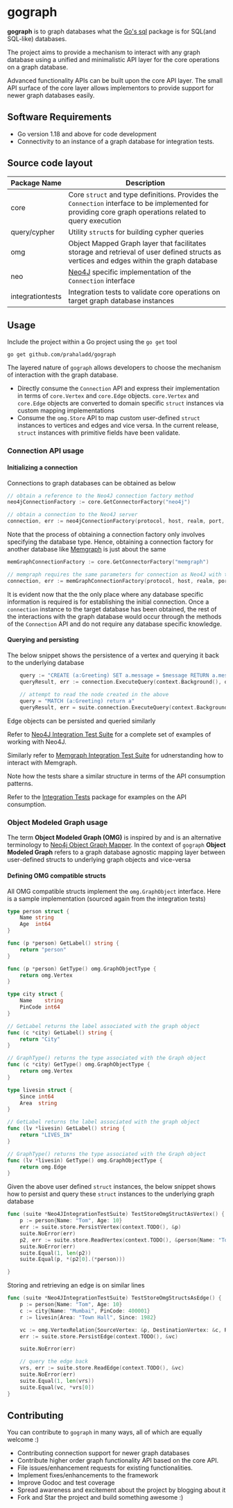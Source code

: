 # gograph

**gograph** is to graph databases what the [Go's sql](https://pkg.go.dev/database/sql) package is for SQL(and SQL-like) databases.

The project aims to provide a mechanism to interact with any graph database using a unified and minimalistic API layer for the core operations on a graph database.

Advanced functionality APIs can be built upon the core API layer. The small API surface of the core layer allows implementors to provide support for newer graph databases easily.

## Software Requirements
* Go version 1.18 and above for code development
* Connectivity to an instance of a graph database for integration tests.



## Source code layout
| Package Name   | Description   |
|---|---|
|  core | Core `struct` and type definitions. Provides the `Connection` interface to be implemented for providing core graph operations related to query execution|
| query/cypher | Utility `struct`s for building cypher queries
| omg | Object Mapped Graph layer that facilitates storage and retrieval of user defined structs as vertices and edges within the graph database
| neo | [Neo4J](https://neo4j.com/) specific implementation of the `Connection` interface
| integrationtests | Integration tests to validate core operations on target graph database instances

## Usage

Include the project within a Go project using the `go get` tool

`go get github.com/prahaladd/gograph`

The layered nature of `gograph` allows developers to choose the mechanism of interaction with the graph database.

- Directly consume the `Connection` API and express their implementation in terms of `core.Vertex` and `core.Edge` objects. `core.Vertex` and `core.Edge` objects are converted to domain specific `struct` instances via custom mapping implementations
- Consume the `omg.Store` API to map  custom user-defined `struct` instances to vertices and edges and vice versa. In the current release, `struct` instances with primitive fields have been validate.

### Connection API usage

#### Initializing a connection

Connections to graph databases can be obtained as below

```go
// obtain a reference to the Neo4J connection factory method
neo4jConnectionFactory := core.GetConnectorFactory("neo4j")

// obtain a connection to the Neo4J server
connection, err := neo4jConnectionFactory(protocol, host, realm, port, map[string]interface{}{neo.NEO4J_USER_KEY: user, neo.NEO4J_PWD_KEY: pwd}, nil)
```
Note that the process of obtaining a connection factory only involves specifying the 
database type. Hence, obtaining a connection factory for another database like [Memgraph](https://memgraph.com/) is just about the same

```go
memGraphConnectionFactory := core.GetConnectorFactory("memgraph")

// memgraph requires the same parameters for connection as Neo4J with the exception that the protocol is bolt instead of neo4j(s)
connection, err := memGraphConnectionFactory(protocol, host, realm, port, map[string]interface{}{neo.NEO4J_USER_KEY: user, neo.NEO4J_PWD_KEY: pwd}, nil)
```
It is evident now that the the only place where any database specific information is required is for establishing the initial connection.
Once a `connection` instance to the target database has been obtained, the rest of the interactions with the graph database would occur through the methods of the `Connection` API and  do not require any database specific knowledge.

#### Querying and persisting

The below snippet shows the persistence of a vertex and querying it back to the underlying database

```go
	query := "CREATE (a:Greeting) SET a.message = $message RETURN a.message + ', from node ' + id(a)"
	queryResult, err := connection.ExecuteQuery(context.Background(), query, core.Write, map[string]any{"message": "hello, world"})
	
	// attempt to read the node created in the above
	query = "MATCH (a:Greeting) return a"
	queryResult, err = suite.connection.ExecuteQuery(context.Background(), query, core.Read, nil)
```
Edge objects can be persisted and queried similarly


Refer to [Neo4J Integration Test Suite](integrationtests/neo/neo4j_integration_test.go) for a complete set of examples of working with Neo4J.

Similarly refer to [Memgraph Integration Test Suite](integrationtests/memgraph/memgraph_integration_test.go) for udnerstanding how to interact with Memgraph. 

Note how the tests share a similar structure in terms of the API consumption patterns.

Refer to the [Integration Tests](integrationtests) package for examples on the API consumption.

### Object Modeled Graph usage

The term **Object Modeled Graph (OMG)** is inspired by and is an alternative terminology to [Neo4j Object Graph Mapper](https://neo4j.com/developer/neo4j-ogm/). 
In the context of `gograph` **Object Modeled Graph** refers to a graph database agnostic mapping layer between user-defined structs to underlying graph objects and vice-versa

#### Defining OMG compatible structs

All OMG compatible structs implement the `omg.GraphObject` interface. Here is a sample implementation (sourced again from the integration tests)

```go
type person struct {
	Name string
	Age  int64
}

func (p *person) GetLabel() string {
	return "person"
}

func (p *person) GetType() omg.GraphObjectType {
	return omg.Vertex
}

type city struct {
	Name    string
	PinCode int64
}

// GetLabel returns the label associated with the graph object
func (c *city) GetLabel() string {
	return "City"
}

// GraphType() returns the type associated with the Graph object
func (c *city) GetType() omg.GraphObjectType {
	return omg.Vertex
}

type livesin struct {
	Since int64
	Area  string
}

// GetLabel returns the label associated with the graph object
func (lv *livesin) GetLabel() string {
	return "LIVES_IN"
}

// GraphType() returns the type associated with the Graph object
func (lv *livesin) GetType() omg.GraphObjectType {
	return omg.Edge
}
```
Given the above user defined `struct` instances, the below snippet shows how to persist and query these `struct` instances to the underlying graph database

```go
func (suite *Neo4JIntegrationTestSuite) TestStoreOmgStructAsVertex() {
	p := person{Name: "Tom", Age: 10}
	err := suite.store.PersistVertex(context.TODO(), &p)
	suite.NoError(err)
	p2, err := suite.store.ReadVertex(context.TODO(), &person{Name: "Tom", Age: 10})
	suite.NoError(err)
	suite.Equal(1, len(p2))
	suite.Equal(p, *(p2[0].(*person)))

}
```
Storing and retrieving an edge is on similar lines

```go
func (suite *Neo4JIntegrationTestSuite) TestStoreOmgStructsAsEdge() {
	p := person{Name: "Tom", Age: 10}
	c := city{Name: "Mumbai", PinCode: 400001}
	r := livesin{Area: "Town Hall", Since: 1982}

	vc := omg.VertexRelation{SourceVertex: &p, DestinationVertex: &c, Relationship: &r}
	err := suite.store.PersistEdge(context.TODO(), &vc)

	suite.NoError(err)

	// query the edge back
	vrs, err := suite.store.ReadEdge(context.TODO(), &vc)
	suite.NoError(err)
	suite.Equal(1, len(vrs))
	suite.Equal(vc, *vrs[0])
}
```

## Contributing

You can contribute to `gograph` in many ways, all of which are equally welcome :)

* Contributing connection support for newer graph databases
* Contribute higher order graph functionality API based on the core API.
* File issues/enhancement requests for existing functionalities.
* Implement fixes/enhancements to the framework
* Improve Godoc and test coverage
* Spread awareness and excitement about the project by blogging about it
* Fork and Star the project and build something awesome :)

